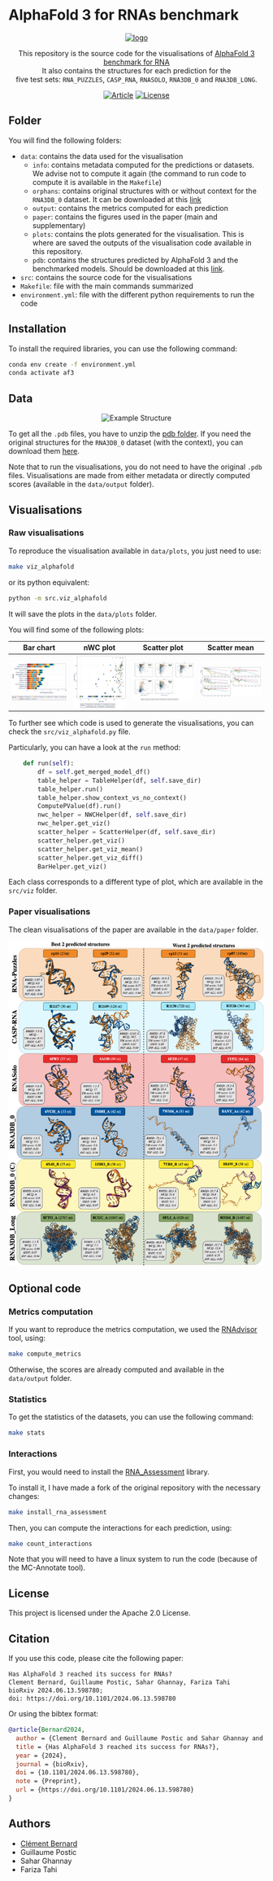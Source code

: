 # AlphaFold 3 for RNAs benchmark

<div align="center">
<a href="https://doi.org/10.1093/nargab/lqae048" target="_blank" title="Go to article"><img width="500px" alt="logo" src="data/paper/graphical_abstract.png"></a>
<a name="readme-top"></a>

This repository is the source code for the visualisations of [AlphaFold 3 benchmark for RNA](https://www.biorxiv.org/content/10.1101/2024.06.13.598780v2)
<br> It also contains the structures for each prediction for the <br> five test sets: `RNA_PUZZLES`, `CASP_RNA`, `RNASOLO`, `RNA3DB_0` and `RNA3DB_LONG`.

[![Article][article_img]][article_url]
[![License][repo_license_img]][repo_license_url]

<a name="readme-top"></a>


</div>


## Folder

You will find the following folders:
- `data`: contains the data used for the visualisation
  - `info`: contains metadata computed for the predictions or datasets. We advise not to compute it again (the command to run code to compute it is available in the `Makefile`)
  - `orphans`: contains original structures with or without context for the `RNA3DB_0` dataset. It can be downloaded at this [link](https://drive.google.com/file/d/1JlXJ0G0H7YcXIEh_9LEmhBSkoaeuqg_1/view?usp=sharing)
  - `output`: contains the metrics computed for each prediction
  - `paper`: contains the figures used in the paper (main and supplementary)
  - `plots`: contains the plots generated for the visualisation. This is where are saved the outputs of the visualisation code available in this repository.
  - `pdb`: contains the structures predicted by AlphaFold 3 and the benchmarked models. 
   Should be downloaded at this [link](https://drive.google.com/file/d/1xGc9eBM4SYE4UnMI04n6EOa82lfVIjL7/view?usp=sharing). 
- `src`: contains the source code for the visualisations
- `Makefile`: file with the main commands summarized
- `environment.yml`: file with the different python requirements to run the code

## Installation

To install the required libraries, you can use the following command:

```bash
conda env create -f environment.yml
conda activate af3
```

## Data

<div style="text-align: center;">
  <img src="data/paper/example_structure.gif" alt="Example Structure" width="300">
</div>


To get all the `.pdb` files, you have to unzip the [pdb folder](https://drive.google.com/file/d/1xGc9eBM4SYE4UnMI04n6EOa82lfVIjL7/view?usp=sharing).
If you need the original structures for the `RNA3DB_0` dataset (with the context), you can download them [here](https://drive.google.com/file/d/1JlXJ0G0H7YcXIEh_9LEmhBSkoaeuqg_1/view?usp=sharing).

Note that to run the visualisations, you do not need to have the original `.pdb` files. 
Visualisations are made from either metadata or directly computed scores (available in the `data/output` folder).


## Visualisations

### Raw visualisations

To reproduce the visualisation available in `data/plots`, you just need to use:

```bash
make viz_alphafold
```

or its python equivalent:

```bash
python -m src.viz_alphafold
```

It will save the plots in the `data/plots` folder.

You will find some of the following plots:

Bar chart       |                        nWC plot                         |                        Scatter plot                         |                           Scatter mean                           
:---:|:-------------------------------------------------------:|:-----------------------------------------------------------:|:----------------------------------------------------------------:|
![](data/plots/figures/bar/CASP-RNA.png) | ![](data/plots//figures/nwc/INF-WC_INF-NWC_by_RMSD.png) | ![](data/plots/figures/scatter/main_metrics_vs_seq_len.png) | ![](data/plots/figures/scatter_mean/mean_metrics_vs_seq_len_all_models_scatter_25.png) | 

To further see which code is used to generate the visualisations, you can check the `src/viz_alphafold.py` file.

Particularly, you can have a look at the `run` method: 

```python
    def run(self):
        df = self.get_merged_model_df()
        table_helper = TableHelper(df, self.save_dir)
        table_helper.run()
        table_helper.show_context_vs_no_context()
        ComputePValue(df).run()
        nwc_helper = NWCHelper(df, self.save_dir)
        nwc_helper.get_viz()
        scatter_helper = ScatterHelper(df, self.save_dir)
        scatter_helper.get_viz()
        scatter_helper.get_viz_mean()
        scatter_helper.get_viz_diff()
        BarHelper.get_viz()
```

Each class corresponds to a different type of plot, which are available in the `src/viz` folder. 

### Paper visualisations

The clean visualisations of the paper are available in the `data/paper` folder. 

![](data/paper/supp/figureS4.png)

## Optional code

### Metrics computation
If you want to reproduce the metrics computation, we used the [RNAdvisor](https://github.com/EvryRNA/rnadvisor) tool, using:

```bash
make compute_metrics
```

Otherwise, the scores are already computed and available in the `data/output` folder.

### Statistics

To get the statistics of the datasets, you can use the following command:

```bash
make stats
```

### Interactions

First, you would need to install the [RNA_Assessment](https://github.com/RNA-Puzzles/RNA_assessment) library.

To install it, I have made a fork of the original repository with the necessary changes:

```bash
make install_rna_assessment
```

Then, you can compute the interactions for each prediction, using:

```bash
make count_interactions
```

Note that you will need to have a linux system to run the code (because of the MC-Annotate tool). 

## License

This project is licensed under the Apache 2.0 License.

## Citation


If you use this code, please cite the following paper:

```
Has AlphaFold 3 reached its success for RNAs?
Clement Bernard, Guillaume Postic, Sahar Ghannay, Fariza Tahi
bioRxiv 2024.06.13.598780; 
doi: https://doi.org/10.1101/2024.06.13.598780
```

Or using the bibtex format:

```bibtex
@article{Bernard2024,
  author = {Clement Bernard and Guillaume Postic and Sahar Ghannay and Fariza Tahi},
  title = {Has AlphaFold 3 reached its success for RNAs?},
  year = {2024},
  journal = {bioRxiv},
  doi = {10.1101/2024.06.13.598780},
  note = {Preprint},
  url = {https://doi.org/10.1101/2024.06.13.598780}
}
```

## Authors

- [Clément Bernard](https://github.com/clementbernardd)
- Guillaume Postic
- Sahar Ghannay
- Fariza Tahi

<!-- Links -->

[article_img]: https://img.shields.io/badge/BioRxiv-Article-blue?style=for-the-badge&logo=none
[article_url]: https://www.biorxiv.org/content/10.1101/2024.06.13.598780v2
[repo_license_img]: https://img.shields.io/badge/license-Apache_2.0-red?style=for-the-badge&logo=none
[repo_license_url]: https://github.com/EvryRNA/alphafold3_for_rna/blob/main

